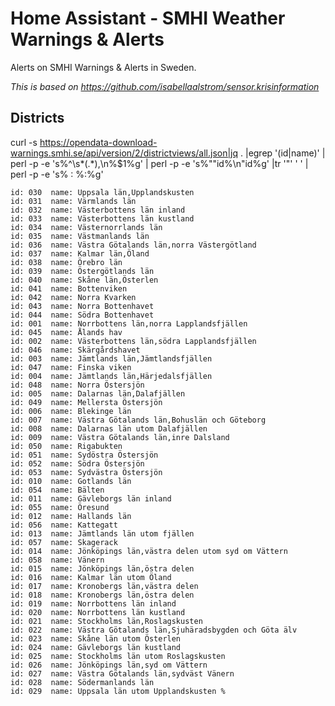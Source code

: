 # Home Assistant - SMHI Weather Warnings & Alerts
Alerts on SMHI Warnings & Alerts in Sweden.

*This is based on https://github.com/isabellaalstrom/sensor.krisinformation*


## Districts
curl -s https://opendata-download-warnings.smhi.se/api/version/2/districtviews/all.json|jq . |egrep '(id|name)' | perl -p -e 's%^\s*(.*),\n%$1%g' | perl -p -e 's%""id%\n"id%g' |tr  '"' ' ' | perl -p -e 's% : %:%g'

```
id: 030  name: Uppsala län,Upplandskusten
id: 031  name: Värmlands län
id: 032  name: Västerbottens län inland
id: 033  name: Västerbottens län kustland
id: 034  name: Västernorrlands län
id: 035  name: Västmanlands län
id: 036  name: Västra Götalands län,norra Västergötland
id: 037  name: Kalmar län,Öland
id: 038  name: Örebro län
id: 039  name: Östergötlands län
id: 040  name: Skåne län,Österlen
id: 041  name: Bottenviken
id: 042  name: Norra Kvarken
id: 043  name: Norra Bottenhavet
id: 044  name: Södra Bottenhavet
id: 001  name: Norrbottens län,norra Lapplandsfjällen
id: 045  name: Ålands hav
id: 002  name: Västerbottens län,södra Lapplandsfjällen
id: 046  name: Skärgårdshavet
id: 003  name: Jämtlands län,Jämtlandsfjällen
id: 047  name: Finska viken
id: 004  name: Jämtlands län,Härjedalsfjällen
id: 048  name: Norra Östersjön
id: 005  name: Dalarnas län,Dalafjällen
id: 049  name: Mellersta Östersjön
id: 006  name: Blekinge län
id: 007  name: Västra Götalands län,Bohuslän och Göteborg
id: 008  name: Dalarnas län utom Dalafjällen
id: 009  name: Västra Götalands län,inre Dalsland
id: 050  name: Rigabukten
id: 051  name: Sydöstra Östersjön
id: 052  name: Södra Östersjön
id: 053  name: Sydvästra Östersjön
id: 010  name: Gotlands län
id: 054  name: Bälten
id: 011  name: Gävleborgs län inland
id: 055  name: Öresund
id: 012  name: Hallands län
id: 056  name: Kattegatt
id: 013  name: Jämtlands län utom fjällen
id: 057  name: Skagerack
id: 014  name: Jönköpings län,västra delen utom syd om Vättern
id: 058  name: Vänern
id: 015  name: Jönköpings län,östra delen
id: 016  name: Kalmar län utom Öland
id: 017  name: Kronobergs län,västra delen
id: 018  name: Kronobergs län,östra delen
id: 019  name: Norrbottens län inland
id: 020  name: Norrbottens län kustland
id: 021  name: Stockholms län,Roslagskusten
id: 022  name: Västra Götalands län,Sjuhäradsbygden och Göta älv
id: 023  name: Skåne län utom Österlen
id: 024  name: Gävleborgs län kustland
id: 025  name: Stockholms län utom Roslagskusten
id: 026  name: Jönköpings län,syd om Vättern
id: 027  name: Västra Götalands län,sydväst Vänern
id: 028  name: Södermanlands län
id: 029  name: Uppsala län utom Upplandskusten %
```
